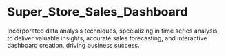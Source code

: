 # Super_Store_Sales_Dashboard
Incorporated data analysis techniques, specializing in time series analysis, to deliver valuable insights, accurate sales forecasting, and interactive dashboard creation, driving business success.
